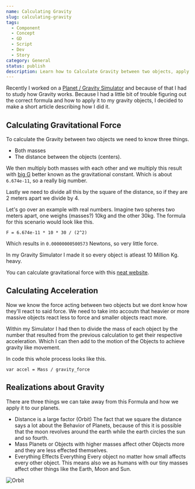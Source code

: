 ```yaml
---
name: Calculating Gravity
slug: calculating-gravity
tags:
  - Component
  - Concept
  - GD
  - Script
  - Dev
  - Story
category: General
status: publish
description: Learn how to Calculate Gravity between two objects, apply the forces to said objects and how to use it in Godot.
---
```


Recently I worked on a [Planet / Gravity Simulator](https://maximino.itch.io/planet-simulator) and because of that I had to study how Gravity works. Because I had a little bit of trouble figuring out the correct formula and how to apply it to my gravity objects, I decided to make a short article describing how I did it.


## Calculating Gravitational Force

To calculate the Gravity between two objects we need to know three things.

- Both masses
- The distance between the objects (centers).

We then multiply both masses with each other and we multiply this result with [big G](https://en.wikipedia.org/wiki/Gravitational_constant) better known as the gravitational constant. Which is about `6.674e-11`, so a really big number.

Lastly we need to divide all this by the square of the distance, so if they are 2 meters apart we divide by 4.

Let's go over an example with real numbers. Imagine two spheres two meters apart, one weighs (masses?) 10kg and the other 30kg. The formula for this scenario would look like this.

```
F = 6.674e-11 * 10 * 30 / (2^2)
```

Which results in `0.00000000500573` Newtons, so very little force.

In my Gravity Simulator I made it so every object is atleast 10 Million Kg. heavy.

You can calculate gravitational force with this [neat website](https://www.omnicalculator.com/physics/gravitational-force?c=CHF&v=g:6.674!x10em11,m1:10!kg,m2:30!kg,r:2!m).


## Calculating Acceleration

Now we know the force acting between two objects but we dont know how they'll react to said force. We need to take into accoutn that heavier or more massive objects react less to force and smaller objects react more.

Within my Simulator I had then to divide the mass of each object by the number that resulted from the previous calculation to get their respective acceleration. Which I can then add to the motion of the Objects to achieve gravity like movement.

In code this whole process looks like this.

```
var accel = Mass / gravity_force
```


## Realizations about Gravity

There are three things we can take away from this Formula and how we apply it to our planets.

- Distance is a large factor (Orbit)
  The fact that we square the distance says a lot about the Behavior of Planets, because of this it is possible that the moon revolves around the earth while the earth circles the sun and so fourth.
- Mass
  Planets or Objects with higher masses affect other Objects more and they are less effected themselves.
- Everything Effects Everything
  Every object no matter how small affects every other object. This means also we as humans with our tiny masses affect other things like the Earth, Moon and Sun.


![Orbit](https://raw.githubusercontent.com/Maximinodotpy/articles/main/049%20-%20Calculating%20Gravity/_blog/orbit.gif)